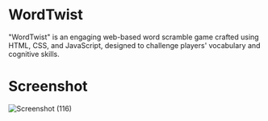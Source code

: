 # WordTwist
"WordTwist" is an engaging web-based word scramble game crafted using HTML, CSS, and JavaScript, designed to challenge players' vocabulary and cognitive skills.
# Screenshot
![Screenshot (116)](https://github.com/BishwanathKumarPanda/SketchIt-Interactive-Drawing-App/assets/138992024/d63ff246-e490-489c-8987-f788b2d2453f)

